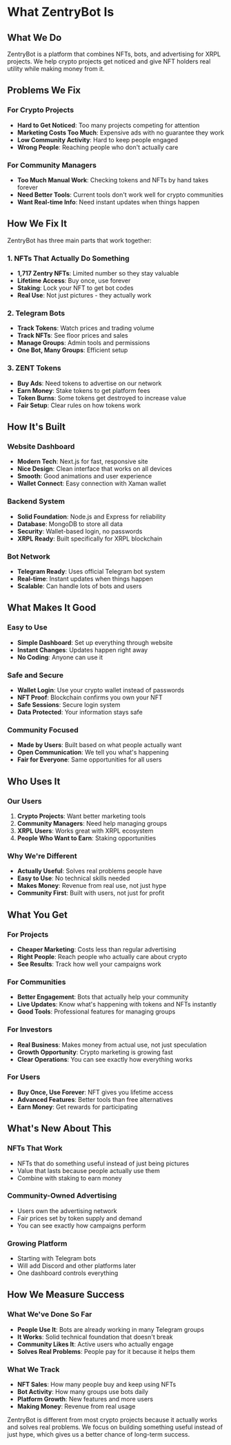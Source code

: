 # What ZentryBot Is

## What We Do

ZentryBot is a platform that combines NFTs, bots, and advertising for XRPL projects. We help crypto projects get noticed and give NFT holders real utility while making money from it.

## Problems We Fix

### For Crypto Projects
- **Hard to Get Noticed**: Too many projects competing for attention
- **Marketing Costs Too Much**: Expensive ads with no guarantee they work
- **Low Community Activity**: Hard to keep people engaged
- **Wrong People**: Reaching people who don't actually care

### For Community Managers
- **Too Much Manual Work**: Checking tokens and NFTs by hand takes forever
- **Need Better Tools**: Current tools don't work well for crypto communities
- **Want Real-time Info**: Need instant updates when things happen

## How We Fix It

ZentryBot has three main parts that work together:

### 1. NFTs That Actually Do Something
- **1,717 Zentry NFTs**: Limited number so they stay valuable
- **Lifetime Access**: Buy once, use forever
- **Staking**: Lock your NFT to get bot codes
- **Real Use**: Not just pictures - they actually work

### 2. Telegram Bots
- **Track Tokens**: Watch prices and trading volume
- **Track NFTs**: See floor prices and sales
- **Manage Groups**: Admin tools and permissions
- **One Bot, Many Groups**: Efficient setup

### 3. ZENT Tokens
- **Buy Ads**: Need tokens to advertise on our network
- **Earn Money**: Stake tokens to get platform fees
- **Token Burns**: Some tokens get destroyed to increase value
- **Fair Setup**: Clear rules on how tokens work

## How It's Built

### Website Dashboard
- **Modern Tech**: Next.js for fast, responsive site
- **Nice Design**: Clean interface that works on all devices
- **Smooth**: Good animations and user experience
- **Wallet Connect**: Easy connection with Xaman wallet

### Backend System
- **Solid Foundation**: Node.js and Express for reliability
- **Database**: MongoDB to store all data
- **Security**: Wallet-based login, no passwords
- **XRPL Ready**: Built specifically for XRPL blockchain

### Bot Network
- **Telegram Ready**: Uses official Telegram bot system
- **Real-time**: Instant updates when things happen
- **Scalable**: Can handle lots of bots and users

## What Makes It Good

### Easy to Use
- **Simple Dashboard**: Set up everything through website
- **Instant Changes**: Updates happen right away
- **No Coding**: Anyone can use it

### Safe and Secure
- **Wallet Login**: Use your crypto wallet instead of passwords
- **NFT Proof**: Blockchain confirms you own your NFT
- **Safe Sessions**: Secure login system
- **Data Protected**: Your information stays safe

### Community Focused
- **Made by Users**: Built based on what people actually want
- **Open Communication**: We tell you what's happening
- **Fair for Everyone**: Same opportunities for all users

## Who Uses It

### Our Users
1. **Crypto Projects**: Want better marketing tools
2. **Community Managers**: Need help managing groups
3. **XRPL Users**: Works great with XRPL ecosystem
4. **People Who Want to Earn**: Staking opportunities

### Why We're Different
- **Actually Useful**: Solves real problems people have
- **Easy to Use**: No technical skills needed
- **Makes Money**: Revenue from real use, not just hype
- **Community First**: Built with users, not just for profit

## What You Get

### For Projects
- **Cheaper Marketing**: Costs less than regular advertising
- **Right People**: Reach people who actually care about crypto
- **See Results**: Track how well your campaigns work

### For Communities
- **Better Engagement**: Bots that actually help your community
- **Live Updates**: Know what's happening with tokens and NFTs instantly
- **Good Tools**: Professional features for managing groups

### For Investors
- **Real Business**: Makes money from actual use, not just speculation
- **Growth Opportunity**: Crypto marketing is growing fast
- **Clear Operations**: You can see exactly how everything works

### For Users
- **Buy Once, Use Forever**: NFT gives you lifetime access
- **Advanced Features**: Better tools than free alternatives
- **Earn Money**: Get rewards for participating

## What's New About This

### NFTs That Work
- NFTs that do something useful instead of just being pictures
- Value that lasts because people actually use them
- Combine with staking to earn money

### Community-Owned Advertising
- Users own the advertising network
- Fair prices set by token supply and demand
- You can see exactly how campaigns perform

### Growing Platform
- Starting with Telegram bots
- Will add Discord and other platforms later
- One dashboard controls everything

## How We Measure Success

### What We've Done So Far
- **People Use It**: Bots are already working in many Telegram groups
- **It Works**: Solid technical foundation that doesn't break
- **Community Likes It**: Active users who actually engage
- **Solves Real Problems**: People pay for it because it helps them

### What We Track
- **NFT Sales**: How many people buy and keep using NFTs
- **Bot Activity**: How many groups use bots daily
- **Platform Growth**: New features and more users
- **Making Money**: Revenue from real usage

ZentryBot is different from most crypto projects because it actually works and solves real problems. We focus on building something useful instead of just hype, which gives us a better chance of long-term success.